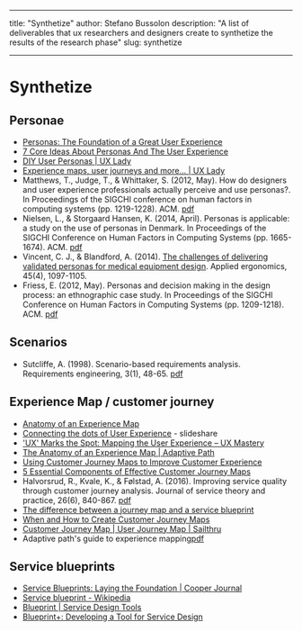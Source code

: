 
---
title: "Synthetize"
author: Stefano Bussolon
description: "A list of deliverables that ux researchers and designers create to synthetize the results of the research phase"
slug: synthetize

---

# Synthetize


## Personae

* [Personas: The Foundation of a Great User Experience](http://uxmag.com/articles/personas-the-foundation-of-a-great-user-experience)
* [7 Core Ideas About Personas And The User Experience](http://www.measuringusability.com/blog/personas-ux.php)
* [DIY User Personas | UX Lady](https://web.archive.org/web/20181002223154/http://www.ux-lady.com/diy-user-personas/)
* [Experience maps, user journeys and more… | UX Lady](https://web.archive.org/web/20181002223154/http://www.ux-lady.com/experience-maps-user-journey-and-more-exp-map-layout/)
* Matthews, T., Judge, T., & Whittaker, S. (2012, May). How do designers and user experience professionals actually perceive and use personas?. In Proceedings of the SIGCHI conference on human factors in computing systems (pp. 1219-1228). ACM. [pdf](http://citeseerx.ist.psu.edu/viewdoc/download?doi=10.1.1.713.806&rep=rep1&type=pdf)
* Nielsen, L., & Storgaard Hansen, K. (2014, April). Personas is applicable: a study on the use of personas in Denmark. In Proceedings of the SIGCHI Conference on Human Factors in Computing Systems (pp. 1665-1674). ACM. [pdf](https://pure.itu.dk/portal/files/74977691/06_01_2014_chi_2014_personas_are_applic_revised_final.pdf)
* Vincent, C. J., & Blandford, A. (2014). [The challenges of delivering validated personas for medical equipment design](https://www.sciencedirect.com/science/article/pii/S0003687014000192). Applied ergonomics, 45(4), 1097-1105.
* Friess, E. (2012, May). Personas and decision making in the design process: an ethnographic case study. In Proceedings of the SIGCHI Conference on Human Factors in Computing Systems (pp. 1209-1218). ACM. [pdf](https://www.researchgate.net/profile/Erin_Friess/publication/238042125_Personas_and_decision_making_in_the_design_process_An_ethnographic_case_study/links/56ffe95c08ae1408e15def2a.pdf)

## Scenarios

* Sutcliffe, A. (1998). Scenario-based requirements analysis. Requirements engineering, 3(1), 48-65. [pdf](http://ftp.informatik.rwth-aachen.de/ftp/pub/packages/CREWS/CREWS-98-07.pdf)


## Experience Map / customer journey

* [Anatomy of an Experience Map](http://www.uie.com/articles/experience_map/)
* [Connecting the dots of User Experience](https://www.slideshare.net/frogdesign/brugnoli-system-ux-1061731) - slideshare
* ['UX' Marks the Spot: Mapping the User Experience – UX Mastery](https://uxmastery.com/ux-marks-the-spot-mapping-the-user-experience/) 
* [The Anatomy of an Experience Map | Adaptive Path](https://adaptivepath.org/ideas/the-anatomy-of-an-experience-map/) 
* [Using Customer Journey Maps to Improve Customer Experience](http://blogs.hbr.org/2010/11/using-customer-journey-maps-to/)
* [5 Essential Components of Effective Customer Journey Maps](https://www.tandemseven.com/journey-mapping/5-essentials-for-customer-journey-maps/)
* Halvorsrud, R., Kvale, K., & Følstad, A. (2016). Improving service quality through customer journey analysis. Journal of service theory and practice, 26(6), 840-867. [pdf](https://brage.bibsys.no/xmlui/bitstream/handle/11250/2426253/Author%2Bversion%252C%2BJOSTP%2Barticle.pdf?sequence=1)
* [The difference between a journey map and a service blueprint](https://blog.practicalservicedesign.com/the-difference-between-a-journey-map-and-a-service-blueprint-31a6e24c4a6c)
* [When and How to Create Customer Journey Maps](https://www.nngroup.com/articles/customer-journey-mapping/)
* [Customer Journey Map | User Journey Map | Sailthru](https://www.sailthru.com/marketing-blog/written-customer-journey-mapping-need-to-know/)
* Adaptive path's guide to experience mapping[pdf](https://static1.squarespace.com/static/52d48d6de4b0c4f1c24aac54/t/563b79fce4b0e34fd098eba7/1446738428130/Adaptive_Paths_Guide_to_Experience_Mapping.pdf)



## Service blueprints

* [Service Blueprints: Laying the Foundation | Cooper Journal](http://www.cooper.com/journal/2014/08/service-blueprints-laying-the-foundation)
* [Service blueprint - Wikipedia](https://en.wikipedia.org/wiki/Service_blueprint)
* [Blueprint | Service Design Tools](http://www.servicedesigntools.org/tools/35)
* [Blueprint+: Developing a Tool for Service Design](http://www.slideshare.net/apolaine/blueprint-developing-a-tool-for-service-design)



